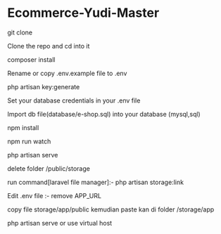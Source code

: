 # Ecommerce-Yudi-Master


git clone

Clone the repo and cd into it

composer install

Rename or copy .env.example file to .env

php artisan key:generate

Set your database credentials in your .env file

Import db file(database/e-shop.sql) into your database (mysql,sql)

npm install

npm run watch

php artisan serve

delete folder /public/storage

run command[laravel file manager]:- php artisan storage:link

Edit .env file :- remove APP_URL

copy file storage/app/public kemudian paste kan di folder /storage/app

php artisan serve or use virtual host